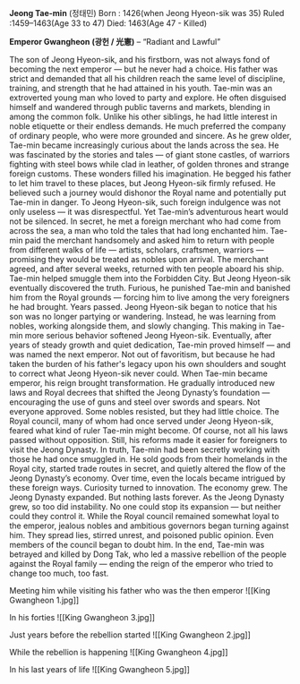 **Jeong Tae-min** (정태민)
Born : 1426(when Jeong Hyeon-sik was 35)
Ruled :1459–1463(Age 33 to 47)
Died: 1463(Age 47 - Killed)

**Emperor Gwangheon (광헌 / 光憲)** – “Radiant and Lawful”

The son of Jeong Hyeon-sik, and his firstborn, was not always fond of becoming the next emperor — but he never had a choice. His father was strict and demanded that all his children reach the same level of discipline, training, and strength that he had attained in his youth.
Tae-min was an extroverted young man who loved to party and explore. He often disguised himself and wandered through public taverns and markets, blending in among the common folk. Unlike his other siblings, he had little interest in noble etiquette or their endless demands. He much preferred the company of ordinary people, who were more grounded and sincere.
As he grew older, Tae-min became increasingly curious about the lands across the sea. He was fascinated by the stories and tales — of giant stone castles, of warriors fighting with steel bows while clad in leather, of golden thrones and strange foreign customs. These wonders filled his imagination. He begged his father to let him travel to these places, but Jeong Hyeon-sik firmly refused. He believed such a journey would dishonor the Royal name and potentially put Tae-min in danger. To Jeong Hyeon-sik, such foreign indulgence was not only useless — it was disrespectful.
Yet Tae-min’s adventurous heart would not be silenced. In secret, he met a foreign merchant who had come from across the sea, a man who told the tales that had long enchanted him. Tae-min paid the merchant handsomely and asked him to return with people from different walks of life — artists, scholars, craftsmen, warriors — promising they would be treated as nobles upon arrival.
The merchant agreed, and after several weeks, returned with ten people aboard his ship. Tae-min helped smuggle them into the Forbidden City. But Jeong Hyeon-sik eventually discovered the truth. Furious, he punished Tae-min and banished him from the Royal grounds — forcing him to live among the very foreigners he had brought.
Years passed. Jeong Hyeon-sik began to notice that his son was no longer partying or wandering. Instead, he was learning from nobles, working alongside them, and slowly changing. This making in Tae-min more serious behavior softened Jeong Hyeon-sik. Eventually, after years of steady growth and quiet dedication, Tae-min proved himself — and was named the next emperor. Not out of favoritism, but because he had taken the burden of his father's legacy upon his own shoulders and sought to correct what Jeong Hyeon-sik never could.
When Tae-min became emperor, his reign brought transformation. He gradually introduced new laws and Royal decrees that shifted the Jeong Dynasty’s foundation — encouraging the use of guns and steel over swords and spears. Not everyone approved. Some nobles resisted, but they had little choice. The Royal council, many of whom had once served under Jeong Hyeon-sik, feared what kind of ruler Tae-min might become.
Of course, not all his laws passed without opposition. Still, his reforms made it easier for foreigners to visit the Jeong Dynasty. In truth, Tae-min had been secretly working with those he had once smuggled in. He sold goods from their homelands in the Royal city, started trade routes in secret, and quietly altered the flow of the Jeong Dynasty’s economy. Over time, even the locals became intrigued by these foreign ways. Curiosity turned to innovation. The economy grew. The Jeong Dynasty expanded.
But nothing lasts forever.
As the Jeong Dynasty grew, so too did instability. No one could stop its expansion — but neither could they control it. While the Royal council remained somewhat loyal to the emperor, jealous nobles and ambitious governors began turning against him. They spread lies, stirred unrest, and poisoned public opinion. Even members of the council began to doubt him.
In the end, Tae-min was betrayed and killed by Dong Tak, who led a massive rebellion of the people against the Royal family — ending the reign of the emperor who tried to change too much, too fast.

Meeting him while visiting his father who was the then emperor
![[King Gwangheon 1.jpg]]

In his forties
![[King Gwangheon 3.jpg]]

Just years before the rebellion started
![[King Gwangheon 2.jpg]]

While the rebellion is happening
![[King Gwangheon 4.jpg]]

In his last years of life
![[King Gwangheon 5.jpg]]